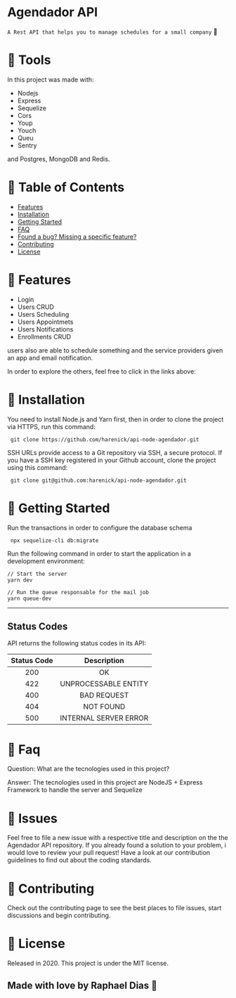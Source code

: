 
# Agendador API

```A Rest API that helps you to manage schedules for a small company``` 🚀

# 🧰 Tools

In this project was made with:

* Nodejs
* Express
* Sequelize
* Cors
* Youp
* Youch
* Queu
* Sentry

and Postgres, MongoDB and Redis.


# 📌 Table of Contents
* [Features](#features)<br />
* [Installation](#instalation) <br />
* [Getting Started](#gs)<br />
* [FAQ](#faq)<br />
* [Found a bug? Missing a specific feature?](#bug)<br />
* [Contributing](#contrib)<br />
* [License](#license)<br />

# 🚀 Features <a name="features"></a>
* Login
* Users CRUD
* Users Scheduling 
* Users Appointmets
* Users Notifications
* Enrollments CRUD

users also are able to schedule something and the service providers given an app and email notification. 

In order to explore the others, feel free to click in the links above:


# 👷 Installation <a name="instalation"></a>
You need to install Node.js and Yarn first, then in order to clone the project via HTTPS, run this command:

``` git clone https://github.com/harenick/api-node-agendador.git```

SSH URLs provide access to a Git repository via SSH, a secure protocol. If you have a SSH key registered in your Github account, clone the project using this command:

``` git clone git@github.com:harenick/api-node-agendador.git```

# 🏃 Getting Started
Run the transactions in order to configure the database schema

``` npx sequelize-cli db:migrate```

Run the following command in order to start the application in a development environment:

``` 
// Start the server
yarn dev

// Run the queue responsable for the mail job
yarn queue-dev
```

---
Status Codes
---
API returns the following status codes in its API:

| Status Code	  | Description           |
|:-------------:|:---------------------:|
|200	          | OK                    |
|422	          |UNPROCESSABLE ENTITY   |
|400            |	BAD REQUEST           |
|404            |	NOT FOUND             |
|500            |INTERNAL SERVER ERROR  |

# 📮 Faq <a name="faq"></a>
Question: What are the tecnologies used in this project?

Answer: The tecnologies used in this project are NodeJS + Express Framework to handle the server and Sequelize

# 🐛 Issues <a name="bug"></a>
Feel free to file a new issue with a respective title and description on the the Agendador API repository. If you already found a solution to your problem, i would love to review your pull request! Have a look at our contribution guidelines to find out about the coding standards.

# 🎉 Contributing <a name="contrib"></a>
Check out the contributing page to see the best places to file issues, start discussions and begin contributing.

# 📕 License
Released in 2020. This project is under the MIT license. <a name="license"></a>

## Made with love by Raphael Dias 🚀
